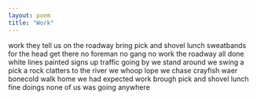 ```yaml
---
layout: poem
title: "Work"
---
```


work they tell us
on the roadway
bring pick and shovel
lunch sweatbands
for the head
get there
no foreman
no gang
no work
the roadway all done
white lines painted
signs up
traffic going by
we stand around
we swing a pick
a rock clatters
to the river
we whoop lope
we chase crayfish
waer bonecold
walk home
we had expected work
brough pick and shovel
lunch
fine doings
none of us
was going
anywhere
